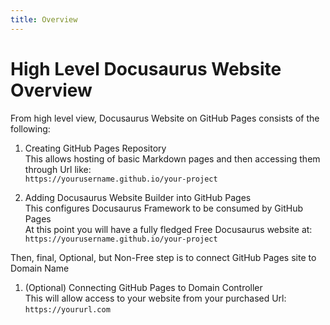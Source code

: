 ```yaml
---
title: Overview
---
```


# High Level Docusaurus Website Overview

From high level view, Docusaurus Website on GitHub Pages consists of the following:  

1. Creating GitHub Pages Repository  
   This allows hosting of basic Markdown pages and then accessing them through Url like:  
   `https://yourusername.github.io/your-project`

1. Adding Docusaurus Website Builder into GitHub Pages  
   This configures Docusaurus Framework to be consumed by GitHub Pages  
   At this point you will have a fully fledged Free Docusaurus website at:  
   `https://yourusername.github.io/your-project`

Then, final, Optional, but Non-Free step is to connect GitHub Pages site to Domain Name  

1. (Optional) Connecting GitHub Pages to Domain Controller  
   This will allow access to your website from your purchased Url:  
   `https://yoururl.com`
